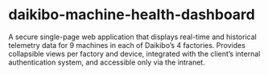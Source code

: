 # daikibo-machine-health-dashboard
A secure single-page web application that displays real-time and historical telemetry data for 9 machines in each of Daikibo’s 4 factories. Provides collapsible views per factory and device, integrated with the client’s internal authentication system, and accessible only via the intranet.
